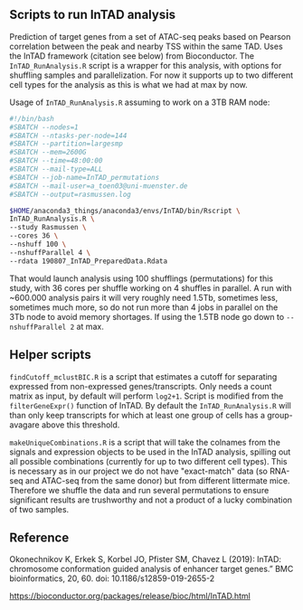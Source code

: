 ## Scripts to run InTAD analysis

Prediction of target genes from a set of ATAC-seq peaks based on Pearson correlation between
the peak and nearby TSS within the same TAD. Uses the InTAD framework (citation see below) from Bioconductor.
The `InTAD_RunAnalysis.R` script is a wrapper for this analysis, with options for shuffling samples 
and parallelization. For now it supports up to two different cell types for the analysis as this is what we had at max by now.

Usage of `InTAD_RunAnalysis.R` assuming to work on a 3TB RAM node:

```bash
#!/bin/bash
#SBATCH --nodes=1
#SBATCH --ntasks-per-node=144
#SBATCH --partition=largesmp
#SBATCH --mem=2600G
#SBATCH --time=48:00:00 
#SBATCH --mail-type=ALL
#SBATCH --job-name=InTAD_permutations
#SBATCH --mail-user=a_toen03@uni-muenster.de
#SBATCH --output=rasmussen.log

$HOME/anaconda3_things/anaconda3/envs/InTAD/bin/Rscript \
InTAD_RunAnalysis.R \
--study Rasmussen \
--cores 36 \
--nshuff 100 \
--nshuffParallel 4 \
--rdata 190807_InTAD_PreparedData.Rdata
```
That would launch analysis using 100 shufflings (permutations) for this study,
with 36 cores per shuffle working on 4 shuffles in parallel. 
A run with ~600.000 analysis pairs it will very roughly need 1.5Tb, sometimes less, sometimes much more,
so do not run more than 4 jobs in parallel on the 3Tb node to avoid memory shortages.
If using the 1.5TB node go down to `--nshuffParallel 2` at max.
 
 
 ## Helper scripts
 `findCutoff_mclustBIC.R` is a script that estimates a cutoff for separating expressed from non-expressed genes/transcripts.
 Only needs a count matrix as input, by default will perform `log2+1`. 
 Script is modified from the `filterGeneExpr()` function of InTAD. 
 By default the `InTAD_RunAnalysis.R` will than only keep transcripts for which at least one group of cells has 
 a group-avagare above this threshold. 
 
 `makeUniqueCombinations.R` is a script that will take the colnames from the signals and expression objects to be used
 in the InTAD analysis, spilling out all possible combinations (currently for up to two different cell types).
 This is necessary as in our project we do not have "exact-match" data (so RNA-seq and ATAC-seq from the same donor)
 but from different littermate mice. Therefore we shuffle the data and run several permutations to ensure significant
 results are trushworthy and not a product of a lucky combination of two samples.


## Reference
Okonechnikov K, Erkek S, Korbel JO, Pfister SM, Chavez L (2019):
InTAD: chromosome conformation guided analysis of enhancer target genes.” BMC bioinformatics, 20, 60. doi: 10.1186/s12859-019-2655-2

https://bioconductor.org/packages/release/bioc/html/InTAD.html
